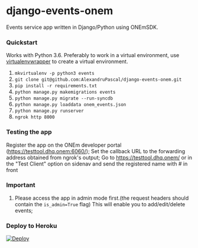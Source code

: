 # django-events-onem
Events service app written in Django/Python using ONEmSDK.

### Quickstart


Works with Python 3.6. Preferably to work in a virtual environment,
use [virtualenvwrapper](https://virtualenvwrapper.readthedocs.io) to create a virtual environment.

1. `mkvirtualenv -p python3 events`
2. `git clone git@github.com:AlexandruPascal/django-events-onem.git`
3. `pip install -r requirements.txt`
4. `python manage.py makemigrations events`
5. `python manage.py migrate --run-syncdb`
6. `python manage.py loaddata onem_events.json`
7. `python manage.py runserver`
8. `ngrok http 8000`


### Testing the app

Register the app on the ONEm developer portal (https://testtool.dhq.onem:6060/);
Set the callback URL to the forwarding address obtained from ngrok's output;
Go to https://testtool.dhq.onem/ or in the "Test Client" option on sidenav and
send the registered name with # in front

### Important

1. Please access the app in admin mode first.(the request headers should contain
the `is_admin=True` flag) This will enable you to add/edit/delete events;

### Deploy to Heroku

[![Deploy](https://www.herokucdn.com/deploy/button.svg)](https://heroku.com/deploy)
